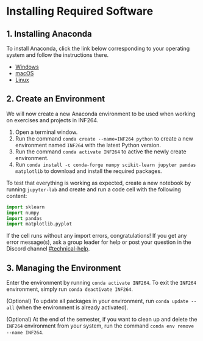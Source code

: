 # Installing Required Software

## 1. Installing Anaconda

To install Anaconda, click the link below corresponding to your operating system and follow the instructions there.

- [Windows](https://docs.anaconda.com/free/anaconda/install/windows/)
- [macOS](https://docs.anaconda.com/free/anaconda/install/mac-os/)
- [Linux](https://docs.anaconda.com/free/anaconda/install/linux/)

## 2. Create an Environment

We will now create a new Anaconda environment to be used when working on exercises and projects in INF264.

1. Open a terminal window.
2. Run the command `conda create --name=INF264 python` to create a new environment named `INF264` with the latest Python version.
3. Run the command `conda activate INF264` to active the newly create environment.
4. Run `conda install -c conda-forge numpy scikit-learn jupyter pandas matplotlib` to download and install the required packages. 

To test that everything is working as expected, create a new notebook by running `jupyter-lab` and create and run a code cell with the following content:

```python
import sklearn
import numpy
import pandas
import matplotlib.pyplot
```

If the cell runs without any import errors, congratulations! If you get any error message(s), ask a group leader for help or post your question in the Discord channel [#technical-help](https://discord.com/channels/1248589525341704254/1248593123026927726). 

## 3. Managing the Environment

Enter the environment by running `conda activate INF264`. To exit the `INF264` environment, simply run `conda deactivate INF264`.

(Optional) To update all packages in your environment, run `conda update --all` (when the environment is already activated).

(Optional) At the end of the semester, if you want to clean up and delete the `INF264` environment from your system, run the command `conda env remove --name INF264`.


